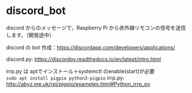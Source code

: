 # discord_bot

discord からのメッセージで，Raspberry Pi から赤外線リモコンの信号を送信します。（開発途中）

discord の bot 作成：https://discordapp.com/developers/applications/

discord.py: https://discordpy.readthedocs.io/en/latest/intro.html


irrp.py は aptでインストール＋systemctl のenable(start)が必要<br>
<code>sudo apt install pigpio python3-pigpio</code>
irrp.py: http://abyz.me.uk/rpi/pigpio/examples.html#Python_irrp_py<br>
